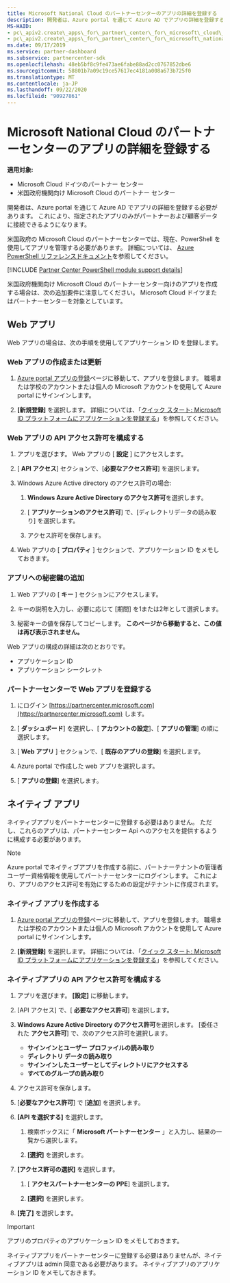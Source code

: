 ```yaml
---
title: Microsoft National Cloud のパートナーセンターのアプリの詳細を登録する
description: 開発者は、Azure portal を通じて Azure AD でアプリの詳細を登録する必要があります。 これにより、指定されたアプリのみがパートナーおよび顧客データに接続できるようになります。
MS-HAID:
- pc\_apiv2.create\_apps\_for\_partner\_center\_for\_microsoft\_cloud\_germany
- pc\_apiv2.create\_apps\_for\_partner\_center\_for\_microsoft\_national\_clouds
ms.date: 09/17/2019
ms.service: partner-dashboard
ms.subservice: partnercenter-sdk
ms.openlocfilehash: 48eb5bf8c9fe473ae6fabe88ad2cc0767852dbe6
ms.sourcegitcommit: 58801b7a09c19ce57617ec4181a008a673b725f0
ms.translationtype: MT
ms.contentlocale: ja-JP
ms.lasthandoff: 09/22/2020
ms.locfileid: "90927861"
---
```

# <a name="register-app-details-for-partner-center-for-microsoft-national-cloud"></a>Microsoft National Cloud のパートナーセンターのアプリの詳細を登録する

**適用対象:**

- Microsoft Cloud ドイツのパートナー センター
- 米国政府機関向け Microsoft Cloud のパートナー センター

開発者は、Azure portal を通じて Azure AD でアプリの詳細を登録する必要があります。 これにより、指定されたアプリのみがパートナーおよび顧客データに接続できるようになります。

米国政府の Microsoft Cloud のパートナーセンターでは、現在、PowerShell を使用してアプリを管理する必要があります。 詳細については、 [Azure PowerShell リファレンスドキュメント](/powershell/module/Azuread/?view=azureadps-2.0#applications)を参照してください。

[!INCLUDE [Partner Center PowerShell module support details](../includes/powershell-module-support.md)]

米国政府機関向け Microsoft Cloud のパートナーセンター向けのアプリを作成する場合は、次の追加要件に注意してください。 Microsoft Cloud ドイツまたはパートナーセンターを対象としています。

## <a name="web-apps"></a>Web アプリ

Web アプリの場合は、次の手順を使用してアプリケーション ID を登録します。

### <a name="create-or-update-web-app"></a>Web アプリの作成または更新

1. [Azure portal アプリの登録](https://go.microsoft.com/fwlink/?linkid=2083908)ページに移動して、アプリを登録します。 職場または学校のアカウントまたは個人の Microsoft アカウントを使用して Azure portal にサインインします。

2. **[新規登録]** を選択します。 詳細については、「[クイック スタート: Microsoft ID プラットフォームにアプリケーションを登録する](/azure/active-directory/develop/quickstart-register-app)」を参照してください。

### <a name="configure-api-access-permissions-for-web-app"></a>Web アプリの API アクセス許可を構成する

1. アプリを選びます。 Web アプリの [ **設定** ] にアクセスします。

2. [ **API アクセス**] セクションで、[**必要なアクセス許可**] を選択します。

3. Windows Azure Active directory のアクセス許可の場合:

    1. **Windows Azure Active Directory のアクセス許可**を選択します。

    2. [ **アプリケーションのアクセス許可**] で、[ディレクトリデータの読み取り] を選択します。

    3. アクセス許可を保存します。

4. Web アプリの [ **プロパティ** ] セクションで、アプリケーション ID をメモしておきます。

### <a name="add-a-secret-key-to-your-app"></a>アプリへの秘密鍵の追加

1. Web アプリの [ **キー** ] セクションにアクセスします。

2. キーの説明を入力し、必要に応じて [期間] を1または2年として選択します。

3. 秘密キーの値を保存してコピーします。 **このページから移動すると、この値は再び表示されません。**

Web アプリの構成の詳細は次のとおりです。

- アプリケーション ID
- アプリケーション シークレット

### <a name="register-the-web-app-in-partner-center"></a>パートナーセンターで Web アプリを登録する

1. にログイン [https://partnercenter.microsoft.com](https://partnercenter.microsoft.com) します。

2. [ **ダッシュボード**] を選択し、[ **アカウントの設定**]、[ **アプリの管理**] の順に選択します。

3. [ **Web アプリ** ] セクションで、[ **既存のアプリの登録**] を選択します。

4. Azure portal で作成した web アプリを選択します。

5. [ **アプリの登録**] を選択します。

## <a name="native-apps"></a>ネイティブ アプリ

ネイティブアプリをパートナーセンターに登録する必要はありません。 ただし、これらのアプリは、パートナーセンター Api へのアクセスを提供するように構成する必要があります。

>[!NOTE]
>Azure portal でネイティブアプリを作成する前に、パートナーテナントの管理者ユーザー資格情報を使用してパートナーセンターにログインします。 これにより、アプリのアクセス許可を有効にするための設定がテナントに作成されます。

### <a name="create-native-app"></a>ネイティブ アプリを作成する

1. [Azure portal アプリの登録](https://go.microsoft.com/fwlink/?linkid=2083908)ページに移動して、アプリを登録します。 職場または学校のアカウントまたは個人の Microsoft アカウントを使用して Azure portal にサインインします。

2. **[新規登録]** を選択します。 詳細については、「[クイック スタート: Microsoft ID プラットフォームにアプリケーションを登録する](/azure/active-directory/develop/quickstart-register-app)」を参照してください。

### <a name="configure-api-access-permissions-for-native-app"></a>ネイティブアプリの API アクセス許可を構成する

1. アプリを選びます。 **[設定]** に移動します。

2. [API アクセス] で、[ **必要なアクセス許可**] を選択します。

3. **Windows Azure Active Directory のアクセス許可**を選択します。 [委任された **アクセス許可**] で、次のアクセス許可を選択します。

    - **サインインとユーザー プロファイルの読み取り**
    - **ディレクトリ データの読み取り**
    - **サインインしたユーザーとしてディレクトリにアクセスする**
    - **すべてのグループの読み取り**

4. アクセス許可を保存します。

5. [**必要なアクセス許可**] で [**追加**] を選択します。

6. **[API を選択する]** を選択します。

    1. 検索ボックスに「 **Microsoft パートナーセンター** 」と入力し、結果の一覧から選択します。

    2. **[選択]** を選択します。

7. **[アクセス許可の選択]** を選択します。

    1. [ **アクセスパートナーセンターの PPE**] を選択します。
    
    2. **[選択]** を選択します。

8. **[完了]** を選択します。

>[!IMPORTANT]
> アプリのプロパティのアプリケーション ID をメモしておきます。

ネイティブアプリをパートナーセンターに登録する必要はありませんが、ネイティブアプリは admin 同意である必要があります。 ネイティブアプリのアプリケーション ID をメモしておきます。
